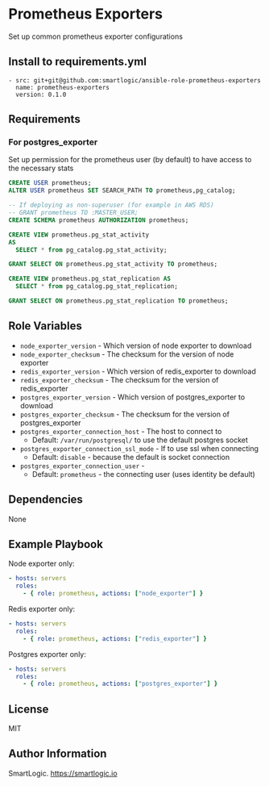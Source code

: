 # Prometheus Exporters

Set up common prometheus exporter configurations

## Install to requirements.yml

```
- src: git+git@github.com:smartlogic/ansible-role-prometheus-exporters
  name: prometheus-exporters
  version: 0.1.0
```

## Requirements

### For postgres_exporter

Set up permission for the prometheus user (by default) to have access to the necessary stats

```sql
CREATE USER prometheus;
ALTER USER prometheus SET SEARCH_PATH TO prometheus,pg_catalog;

-- If deploying as non-superuser (for example in AWS RDS)
-- GRANT prometheus TO :MASTER_USER;
CREATE SCHEMA prometheus AUTHORIZATION prometheus;

CREATE VIEW prometheus.pg_stat_activity
AS
  SELECT * from pg_catalog.pg_stat_activity;

GRANT SELECT ON prometheus.pg_stat_activity TO prometheus;

CREATE VIEW prometheus.pg_stat_replication AS
  SELECT * from pg_catalog.pg_stat_replication;

GRANT SELECT ON prometheus.pg_stat_replication TO prometheus;
```

## Role Variables

- `node_exporter_version` - Which version of node exporter to download
- `node_exporter_checksum` - The checksum for the version of node exporter
- `redis_exporter_version` - Which version of redis_exporter to download
- `redis_exporter_checksum` - The checksum for the version of redis_exporter
- `postgres_exporter_version` - Which version of postgres_exporter to download
- `postgres_exporter_checksum` - The checksum for the version of postgres_exporter
- `postgres_exporter_connection_host` - The host to connect to
  - Default: `/var/run/postgresql/` to use the default postgres socket
- `postgres_exporter_connection_ssl_mode` - If to use ssl when connecting
  - Default: `disable` - because the default is socket connection
- `postgres_exporter_connection_user` -
  - Default: `prometheus` - the connecting user (uses identity be default)

## Dependencies

None

## Example Playbook

Node exporter only:

```yaml
- hosts: servers
  roles:
    - { role: prometheus, actions: ["node_exporter"] }
```

Redis exporter only:

```yaml
- hosts: servers
  roles:
    - { role: prometheus, actions: ["redis_exporter"] }
```

Postgres exporter only:

```yaml
- hosts: servers
  roles:
    - { role: prometheus, actions: ["postgres_exporter"] }
```

## License

MIT

## Author Information

SmartLogic. https://smartlogic.io
